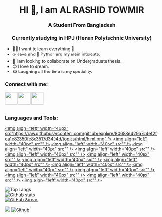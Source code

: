 # <h1 align="center">HI 👋, I am AL RASHID TOWMIR</h1>

### <h3 align="center">A Student From Bangladesh</h3>

### <h3 align="center">Currently studying in HPU (Henan Polytechnic University)</h3>

- 🏃‍♂️ I want to learn everything 🤣
- ☕ Java and 🐍 Python are my main interests.
- 🙏 I am looking to collaborate on Undergraduate thesis.
- 😍 I love to dream.
- 😂 Laughing all the time is my spetiality.

### Connect with me:

[<img align="left" width="40px" src="https://cdn.jsdelivr.net/npm/simple-icons@5.1.0/icons/facebook.svg" />][facebook]
[<img align="left" width="40px" src="https://cdn.jsdelivr.net/npm/simple-icons@v3/icons/linkedin.svg" />][linkedin]
[<img align="left" width="40px" src="https://cdn.jsdelivr.net/npm/simple-icons@5.1.0/icons/instagram.svg" />][instagram]


</br>
</br>
</br>

### Languages and Tools:

[<img align="left" width="40px" src"https://raw.githubusercontent.com/github/explore/80688e429a7d4ef2fca1e82350fe8e3517d3494d/topics/html/html.png" />][html]
[<img align="left" width="40px" src"" />][css]
[<img align="left" width="40px" src"" />][java]
[<img align="left" width="40px" src"" />][python]
[<img align="left" width="40px" src"" />][kivy]
[<img align="left" width="40px" src"" />][mysql]
[<img align="left" width="40px" src"" />][vmware]
[<img align="left" width="40px" src"" />][wireshark]
[<img align="left" width="40px" src"" />][pycharm]
[<img align="left" width="40px" src"" />][intid]
[<img align="left" width="40px" src"" />][github]
[<img align="left" width="40px" src"" />][vsstudio]
[<img align="left" width="40px" src"" />][anaconda]
[<img align="left" width="40px" src"" />][kali]
[<img align="left" width="40px" src"" />][windows]

![Top Langs](https://github-readme-stats.vercel.app/api/top-langs/?username=TowmirAlRashid&theme=blue-green)
</br>
![GitHub stats](https://github-readme-stats.vercel.app/api?username=TowmirAlRashid&show_icons=true&theme=blue-green)
</br>
[![GitHub Streak](https://github-readme-streak-stats.herokuapp.com/?user=TowmirAlRashid&theme=dark)](https://git.io/streak-stats)

![](https://visitor-badge.laobi.icu/badge?page_id=TowmirAlRashid.TowmirAlRashid)
[![Github](https://img.shields.io/github/followers/TowmirAlRashid?label=Follow&style=social)](https://github.com/TowmirAlRashid)



[facebook]: https://m.facebook.com/al.towmir?ref=bookmarks
[linkedin]: https://www.linkedin.com/in/alrashid-towmir-6293631b3
[instagram]: https://www.instagram.com/invites/contact/?i=1pvei31gso4mt&utm_content=m0pxx4m

[html]: https://html.com/
[css]: https://www.w3.org/Style/CSS/Overview.en.html
[java]: https://www.java.com/en/
[python]: https://www.python.org/
[kivy]: https://kivy.org/
[mysql]: https://www.mysql.com/
[vmware]: https://www.vmware.com/products/workstation-pro.html
[wireshark]: https://www.wireshark.org/
[pycharm]: https://www.jetbrains.com/pycharm/
[intid]: https://www.jetbrains.com/idea/
[github]: https://github.com/
[vsstudio]: https://visualstudio.microsoft.com/
[anaconda]: https://www.anaconda.com/
[kali]: https://www.kali.org/
[windows]: https://www.microsoft.com/en-us/
